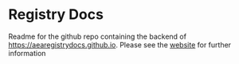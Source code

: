 # Registry Docs

Readme for the github repo containing the backend of https://aearegistrydocs.github.io. Please see the [website](https://aearegistrydocs.github.io) for further information
